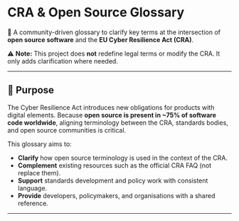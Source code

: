# CRA & Open Source Glossary

📖 A community-driven glossary to clarify key terms at the intersection of **open source software** and the **EU Cyber Resilience Act (CRA)**.

⚠️ **Note:** This project does **not** redefine legal terms or modify the CRA. It only adds clarification where needed.

---

## 🎯 Purpose

The Cyber Resilience Act introduces new obligations for products with digital elements. Because **open source is present in ~75% of software code worldwide**, aligning terminology between the CRA, standards bodies, and open source communities is critical.  

This glossary aims to:
- **Clarify** how open source terminology is used in the context of the CRA.  
- **Complement** existing resources such as the official CRA FAQ (not replace them).  
- **Support** standards development and policy work with consistent language.  
- **Provide** developers, policymakers, and organisations with a shared reference.  

---
